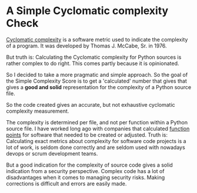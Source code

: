 # A Simple Cyclomatic complexity Check

[Cyclomatic complexity](https://en.wikipedia.org/wiki/Cyclomatic_complexity) is a software metric used to indicate the complexity of a program. It was developed by Thomas J. McCabe, Sr. in 1976. 

But truth is: Calculating the Cyclomatic complexity for Python sources is rather complex to do right. This comes partly because it is opinionated. 

So I decided to take a more pragmatic and simple approach. So the goal of the Simple Complexity Score is to get a 'calculated' number that gives that gives a **good and solid** representation for the complexity of a Python source file.

So the code created gives an accurate, but not exhaustive cyclomatic complexity measurement. 

The complexity is determined per file, and not per function within a Python source file. I have worked long ago with companies that calculated [function points](https://en.wikipedia.org/wiki/Function_point) for software that needed to be created or adjusted. Truth is: Calculating exact metrics about complexity for software code projects is a lot of work, is seldom done correctly and are seldom used with nowadays devops or scrum development teams. 

But a good indication for the complexity of source code gives a solid indication from a security perspective.
Complex code has a lot of disadvantages when it comes to managing security risks. Making corrections is difficult and errors are easily made.